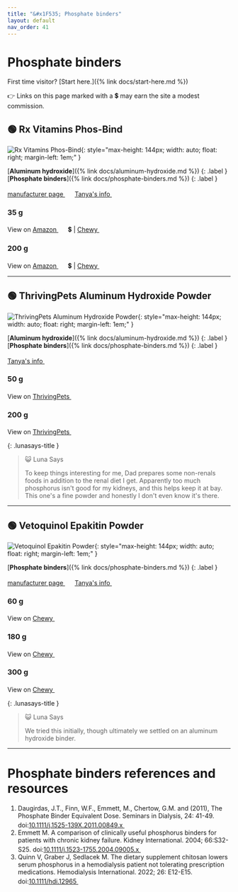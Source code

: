 ```yaml
---
title: "&#x1F535; Phosphate binders"
layout: default
nav_order: 41
---
```


# Phosphate binders

First time visitor? [Start here.]({% link docs/start-here.md %})

&#x1F449; Links on this page marked with a &#x1f4b2; may earn the site a modest commission.



## &#x1F7E2; Rx Vitamins Phos-Bind

![Rx Vitamins Phos-Bind](https://www.rxvitamins.com/rxvitaminsforpet/wp-content/uploads/2016/08/Phos-Bind-COMBO-1024x1024.png){: style="max-height: 144px; width: auto; float: right; margin-left: 1em;" }

[**Aluminum hydroxide**]({% link docs/aluminum-hydroxide.md %})
{: .label }
[**Phosphate binders**]({% link docs/phosphate-binders.md %})
{: .label }

 <a href="https://www.rxvitamins.com/rxvitaminsforpet/product-category/kidney-health-products/" class="external" target="_blank">manufacturer page&nbsp;<svg width="18" height="18" viewBox="0 0 24 24"><use xlink:href="#svg-external-link"></use></svg></a> <a href="https://felinecrf.org/phosphorus_binders.htm#aloh_formulations" class="external" target="_blank">Tanya's info&nbsp;<svg width="18" height="18" viewBox="0 0 24 24"><use xlink:href="#svg-external-link"></use></svg></a>

### 35 g

View on <a href="https://www.amazon.com/dp/B0CX73HXPF/ref=nosim?tag=ckdcatsupplies-20" class="external" target="_blank">Amazon&nbsp;<svg width="18" height="18" viewBox="0 0 24 24"><use xlink:href="#svg-external-link"></use></svg></a> &#x1f4b2; &#124; <a href="https://www.chewy.com/dp/848134" class="external" target="_blank">Chewy&nbsp;<svg width="18" height="18" viewBox="0 0 24 24"><use xlink:href="#svg-external-link"></use></svg></a>

### 200 g

View on <a href="https://www.amazon.com/dp/B0D2PKNP51/ref=nosim?tag=ckdcatsupplies-20" class="external" target="_blank">Amazon&nbsp;<svg width="18" height="18" viewBox="0 0 24 24"><use xlink:href="#svg-external-link"></use></svg></a> &#x1f4b2; &#124; <a href="https://www.chewy.com/dp/186061" class="external" target="_blank">Chewy&nbsp;<svg width="18" height="18" viewBox="0 0 24 24"><use xlink:href="#svg-external-link"></use></svg></a>

* * *



## &#x1F7E2; ThrivingPets Aluminum Hydroxide Powder

![ThrivingPets Aluminum Hydroxide Powder](https://thrivingpets.com/cdn/shop/products/aloh3_50g_288x.jpg){: style="max-height: 144px; width: auto; float: right; margin-left: 1em;" }

[**Aluminum hydroxide**]({% link docs/aluminum-hydroxide.md %})
{: .label }
[**Phosphate binders**]({% link docs/phosphate-binders.md %})
{: .label }

 <a href="https://felinecrf.org/phosphorus_binders.htm#aluminium_hydroxide" class="external" target="_blank">Tanya's info&nbsp;<svg width="18" height="18" viewBox="0 0 24 24"><use xlink:href="#svg-external-link"></use></svg></a>

### 50 g

View on <a href="https://thrivingpets.com/products/thrivingpets-aluminum-hydroxide-powder-usp-50g-jar" class="external" target="_blank">ThrivingPets&nbsp;<svg width="18" height="18" viewBox="0 0 24 24"><use xlink:href="#svg-external-link"></use></svg></a>

### 200 g

View on <a href="https://thrivingpets.com/products/aluminum-hydroxide-powder-usp-200-gram-jar" class="external" target="_blank">ThrivingPets&nbsp;<svg width="18" height="18" viewBox="0 0 24 24"><use xlink:href="#svg-external-link"></use></svg></a>

{: .lunasays-title }
> &#x1F63A; Luna Says
>
> To keep things interesting for me, Dad prepares some non-renals foods in addition to the renal diet I get. Apparently too much phosphorus isn't good for my kidneys, and this helps keep it at bay. This one's a fine powder and honestly I don't even know it's there.

* * *



## &#x1F7E2; Vetoquinol Epakitin Powder

![Vetoquinol Epakitin Powder](https://www.vetoquinolusa.com/sites/us2country/files/styles/product_detail__photo_popup/public/2022-09/417361-417358-822305-epakitin-large.jpg){: style="max-height: 144px; width: auto; float: right; margin-left: 1em;" }

[**Phosphate binders**]({% link docs/phosphate-binders.md %})
{: .label }

 <a href="https://www.vetoquinolusa.com/products/epakitin" class="external" target="_blank">manufacturer page&nbsp;<svg width="18" height="18" viewBox="0 0 24 24"><use xlink:href="#svg-external-link"></use></svg></a> <a href="https://felinecrf.org/phosphorus_binders.htm#ipakitine" class="external" target="_blank">Tanya's info&nbsp;<svg width="18" height="18" viewBox="0 0 24 24"><use xlink:href="#svg-external-link"></use></svg></a>

### 60 g

View on <a href="https://www.chewy.com/dp/102188" class="external" target="_blank">Chewy&nbsp;<svg width="18" height="18" viewBox="0 0 24 24"><use xlink:href="#svg-external-link"></use></svg></a>

### 180 g

View on <a href="https://www.chewy.com/dp/102189" class="external" target="_blank">Chewy&nbsp;<svg width="18" height="18" viewBox="0 0 24 24"><use xlink:href="#svg-external-link"></use></svg></a>

### 300 g

View on <a href="https://www.chewy.com/dp/102190" class="external" target="_blank">Chewy&nbsp;<svg width="18" height="18" viewBox="0 0 24 24"><use xlink:href="#svg-external-link"></use></svg></a>

{: .lunasays-title }
> &#x1F63A; Luna Says
>
> We tried this initially, though ultimately we settled on an aluminum hydroxide binder.

* * *


# Phosphate binders references and resources

1.  Daugirdas, J.T., Finn, W.F., Emmett, M., Chertow, G.M. and (2011), The Phosphate Binder Equivalent Dose. Seminars in Dialysis, 24: 41-49. doi:<a href="https://doi.org/10.1111/j.1525-139X.2011.00849.x" class="external" target="_blank">10.1111/j.1525-139X.2011.00849.x&nbsp;<svg width="18" height="18" viewBox="0 0 24 24"><use xlink:href="#svg-external-link"></use></svg></a>
1.  Emmett M. A comparison of clinically useful phosphorus binders for patients with chronic kidney failure. Kidney International. 2004; 66:S32-S25. doi:<a href="https://doi.org/10.1111/j.1523-1755.2004.09005.x" class="external" target="_blank">10.1111/j.1523-1755.2004.09005.x&nbsp;<svg width="18" height="18" viewBox="0 0 24 24"><use xlink:href="#svg-external-link"></use></svg></a>
1.  Quinn V, Graber J, Sedlacek M. The dietary supplement chitosan lowers serum phosphorus in a hemodialysis patient not tolerating prescription medications. Hemodialysis International. 2022; 26: E12-E15. doi:<a href="https://doi.org/10.1111/hdi.12965" class="external" target="_blank">10.1111/hdi.12965&nbsp;<svg width="18" height="18" viewBox="0 0 24 24"><use xlink:href="#svg-external-link"></use></svg></a>

<!-- Updated 2024-11-04 00:34:51.772985Z -->
